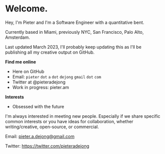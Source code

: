# Welcome. 

Hey, I'm Pieter and I'm a Software Engineer with a quantitative bent.

Currently based in Miami, previously NYC, San Francisco, Palo Alto, Amsterdam.

Last updated March 2023, I'll probably keep updating this as I'll be publishing all my creative output on GitHub.

**Find me online**

* Here on GitHub
* Email: `pieter` `dot` `a` `dot` `dejong` `gmail` `dot` `com`
* Twitter at @pieteradejong
* Work in progress: pieter.am

**Interests**

* Obsessed with the future


I'm always interested in meeting new people. Especially if we share specific common interests or you have ideas for collaboration, whether writing/creative, open-source, or commercial.

Email: pieter.a.dejong@gmail.com

Twitter: https://twitter.com/pieteradejong
